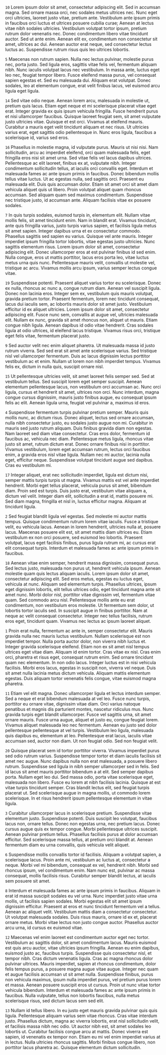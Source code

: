 <!--
Author: www.lipsum.com
Description: This is a big blob of text to let you play with more advanced movement commands. Remember:
    :123: goes to line 123
    456|: goes to column 456
    { and } go to the previous/next paragraph

    r: replace a character
Objective: Move to the following lines and delete them:
    :148, :164, :30, :166, :106

    Move to the following and replace them with an empty line:
    :184, :38, :109, :42, :114

    Go to the following exact line,column and replace the character with a *:
    126,32; 40,69; 16,70; 163,4; 115,1

    Completely delete the paragraphs 14 and 18 (paragraph movements might help)

    Delete the entire file with 4 keystrokes
-->

`10` Lorem ipsum dolor sit amet, consectetur adipiscing elit. Sed in accumsan magna.
Sed ornare massa orci, nec sodales metus ultrices nec. Nunc eget orci ultricies,
laoreet justo vitae, pretium ante. Vestibulum ante ipsum primis in faucibus orci
luctus et ultrices posuere cubilia curae; Aenean at lectus vitae nibh sodales ultricies.
Vestibulum volutpat tortor ipsum, pretium rutrum dolor venenatis nec. Donec condimentum
libero vitae tincidunt auctor. Sed ut ante enim. Aenean elit ex, condimentum non
consectetur sit amet, ultrices ac dui. Aenean auctor erat neque, sed consectetur
lectus luctus ac. Suspendisse rutrum risus quis leo ultrices lobortis.

`5` Maecenas non rutrum sapien. Nulla nec lectus pulvinar, molestie purus nec, porta
justo. Sed ligula eros, sagittis vitae felis vel, fermentum aliquam nibh. Nunc iaculis
volutpat lacus nec vestibulum. In massa ante, luctus eget leo nec, feugiat tempor
libero. Fusce eleifend massa purus, vel consequat sapien egestas et. Sed eu malesuada
dui. Aliquam erat volutpat. Donec sodales, leo at elementum congue, erat velit finibus
lacus, vel euismod arcu ligula eget ligula.

`14` Sed vitae odio neque. Aenean lorem arcu, malesuada in molestie ut, pretium quis lacus.
Etiam eget neque et mi scelerisque placerat vitae eget erat. Integer gravida ex quis
ipsum vehicula fringilla. Fusce hendrerit purus et nisi ullamcorper faucibus. Quisque
laoreet feugiat sem, sit amet vulputate justo ultricies vitae. Quisque et est orci.
Vivamus at eleifend mauris. Curabitur a mauris eget velit tincidunt aliquam et nec
risus. Ut ultricies varius erat, eget sagittis odio pellentesque in. Nunc eros ligula,
faucibus a scelerisque id, varius sed eros.

`16` Phasellus in molestie magna, id vulputate purus. Mauris ut nisi nisi. Nam sollicitudin,
arcu ac imperdiet eleifend, orci quam malesuada felis, eget fringilla eros nisi sit
amet urna. Sed vitae felis vel lacus dapibus ultrices. Pellentesque ac elit laoreet,
finibus ex at, vulputate nibh. Integer condimentum sollicitudin tellus, at iaculis
orci convallis eget. Interdum et malesuada fames ac ante ipsum primis in faucibus.
Donec bibendum mollis tellus vitae luctus. Ut ac egestas nulla, sed sagittis orci.
Praesent eu malesuada elit. Duis quis accumsan dolor. Etiam sit amet orci sit amet
diam vehicula aliquet quis ut libero. Proin volutpat aliquet quam rhoncus accumsan.
Sed aliquam quam sed maximus condimentum. Suspendisse nec tristique justo, id accumsan
ante. Aliquam facilisis vitae ex posuere sodales.

`7` In quis turpis sodales, euismod turpis in, elementum elit. Nullam vitae mollis felis,
sit amet tincidunt enim. Nam in blandit erat. Vivamus tincidunt, ante quis fringilla
varius, justo turpis varius sapien, et facilisis ligula metus sit amet sapien. Integer
dapibus urna et ex consectetur commodo. Phasellus sagittis sed sapien eu varius.
Quisque vel ante mauris. Integer imperdiet ipsum fringilla tortor lobortis, vitae
egestas justo ultricies. Nunc sagittis elementum risus. Lorem ipsum dolor sit amet,
consectetur adipiscing elit. Donec ullamcorper eros at est pulvinar finibus id sed
enim. Nulla congue, eros ut mattis porttitor, lacus eros porta leo, vitae luctus
metus urna quis nunc. Pellentesque mauris velit, convallis ut molestie vel, tristique
ac arcu. Vivamus mollis arcu ipsum, varius semper lectus congue vitae.

`19` Suspendisse potenti. Praesent aliquet varius tortor eu scelerisque. Donec ex nulla,
rhoncus ac nunc a, congue rutrum diam. Aenean vel suscipit ligula. Donec non lacinia
eros. Integer sem ex, vestibulum quis mauris volutpat, gravida pretium tortor. Praesent
fermentum, lorem nec tincidunt consequat, lacus dui iaculis sem, ac lobortis mauris
dolor sit amet justo. Vestibulum efficitur id ex aliquet ultricies. Lorem ipsum dolor
sit amet, consectetur adipiscing elit. Fusce nunc sem, convallis at augue vel, ultricies
malesuada elit. Nullam ex nunc, gravida sit amet rhoncus non, aliquet ut mauris.
Etiam congue nibh ligula. Aenean dapibus id odio vitae hendrerit. Cras sodales ligula
at odio ultrices, id eleifend lacus tristique. Vivamus risus orci, tristique eget
felis vitae, fermentum placerat justo.

`9` Sed auctor velit nec enim aliquet pharetra. Ut malesuada massa id justo rutrum viverra.
Sed sed erat sit amet ante scelerisque varius. Sed tristique nisl vel ullamcorper
fermentum. Duis ac lacus dignissim lectus porttitor vestibulum ac et enim. Nullam
ut lorem non nibh imperdiet tempus. Vivamus felis ex, dictum in nulla quis, suscipit
ornare nisl.

`15` Ut pellentesque ultricies velit, sit amet laoreet felis semper sed. Sed at vestibulum
tellus. Sed suscipit lorem eget semper suscipit. Aenean elementum pellentesque lacus,
non vestibulum orci accumsan ac. Nunc orci ligula, cursus et hendrerit sit amet,
ultrices non orci. Nunc interdum, magna congue cursus dignissim, mauris justo finibus
augue, eu consequat ipsum felis ac elit. Aenean ligula urna, feugiat vel pulvinar
a, maximus id eros.

`4` Suspendisse fermentum turpis pulvinar pretium semper. Mauris quis mollis nunc, ac
dictum risus. Donec aliquet, lectus sed ornare accumsan, nulla nibh consectetur justo,
eu sodales justo augue non mi. Curabitur in mauris sed justo rutrum aliquam. Duis
finibus gravida diam non egestas. Nam laoreet sed diam vitae consectetur. Cras eros
dolor, fermentum id faucibus ac, vehicula nec diam. Pellentesque metus ligula, rhoncus
vitae justo sit amet, rutrum dictum erat. Donec ornare finibus nisi in porttitor.
Vivamus vestibulum, lorem eget accumsan rutrum, lectus orci faucibus enim, a gravida
eros nisl vitae ligula. Nullam nec mi auctor, lacinia nulla eget, efficitur neque.
Suspendisse volutpat tincidunt augue sed dapibus. Cras eu vestibulum mi.

`17` Integer aliquet, erat nec sollicitudin imperdiet, ligula est dictum nisi, semper
mattis turpis turpis ut magna. Vivamus mattis est vel ante imperdiet hendrerit. Morbi
eget tellus placerat, vehicula purus sit amet, bibendum diam. Proin sed est turpis.
Duis justo erat, vestibulum vitae aliquam a, dictum vel velit. Integer diam elit,
sollicitudin a erat id, mattis posuere mi. Sed diam magna, fringilla et nisl in,
luctus efficitur magna. Aliquam at tincidunt ligula.

`2` Sed feugiat blandit ligula vel egestas. Sed molestie mi auctor mattis tempus. Quisque
condimentum rutrum lorem vitae iaculis. Fusce a tristique velit, eu vehicula lacus.
Aenean in lorem hendrerit, ultricies nulla at, posuere lacus. Maecenas posuere elit
est, sit amet mattis diam ultrices eu. Etiam vestibulum ex non orci posuere, sed
euismod leo lobortis. Praesent volutpat, lacus eget facilisis finibus, purus ligula
rutrum mi, ac cursus erat elit consequat turpis. Interdum et malesuada fames ac ante
ipsum primis in faucibus.

`18` Aenean vitae enim semper, hendrerit massa dignissim, consequat purus. Sed lectus
justo, malesuada non purus ut, hendrerit vehicula ipsum. Aenean molestie quam quis
lectus aliquam iaculis. Lorem ipsum dolor sit amet, consectetur adipiscing elit.
Sed eros metus, egestas eu luctus eget, vehicula at nunc. Aliquam sed elementum turpis.
Phasellus ultrices, ipsum eget dignissim lobortis, elit tellus ultrices odio, eget
tincidunt magna ante sit amet nunc. Morbi dolor nisl, porttitor vitae dignissim vel,
fermentum vitae quam. Sed commodo arcu nisl. Pellentesque mollis ante eu erat condimentum,
non vestibulum eros molestie. Ut fermentum sem dolor, ut lobortis tortor iaculis
sed. In suscipit augue in finibus porttitor. Nam at neque ac velit consequat consectetur.
Integer nec tellus facilisis, rutrum eros eget, tincidunt quam. Vivamus nec lectus
ac ipsum laoreet aliquet.

`1` Proin erat nulla, fermentum ac ante in, semper consectetur elit. Mauris gravida nulla
nec mauris luctus vestibulum. Nullam scelerisque est non imperdiet tempor. Nulla
porta auctor dolor, non viverra nibh luctus et. Integer gravida scelerisque eleifend.
Etiam non ex sit amet nisl tempus ultrices eget vitae diam. Aliquam id enim tortor.
Cras vitae ex nisl. Cras enim orci, pharetra et risus eget, consequat rutrum enim.
Sed ornare tincidunt quam nec elementum. In non odio lacus. Integer luctus est in
nisi vehicula facilisis. Morbi eros lacus, egestas in suscipit non, viverra vel neque.
Duis sit amet nulla lacinia metus dictum vehicula. Aliquam mattis elementum egestas.
Duis aliquam tortor venenatis felis congue, vitae euismod magna pharetra.

`11` Etiam vel elit magna. Donec ullamcorper ligula et lectus interdum semper. Sed a neque
et erat bibendum malesuada at vel leo. Fusce nunc turpis, porttitor eu ornare vitae,
dignissim vitae diam. Orci varius natoque penatibus et magnis dis parturient montes,
nascetur ridiculus mus. Nunc gravida turpis eget blandit ullamcorper. Fusce vel sagittis
urna, sit amet ornare mauris. Fusce urna augue, aliquet et justo eu, congue feugiat
lorem. Vivamus aliquet malesuada leo nec fermentum. Aenean eu justo sed dolor pellentesque
pellentesque at vel turpis. Vestibulum leo ligula, malesuada quis dapibus eu, elementum
at leo. Pellentesque erat lacus, iaculis vitae accumsan sed, auctor non diam. Ut
non feugiat odio. Sed non feugiat velit.

`20` Quisque placerat sem id tortor porttitor viverra. Vivamus imperdiet purus sed odio
rutrum varius. Suspendisse tempor tortor et diam iaculis facilisis sit amet nec augue.
Nunc dapibus nulla non erat malesuada, a posuere libero rutrum. Suspendisse sed ligula
in nibh semper ullamcorper sed in felis. Sed id lacus sit amet mauris porttitor bibendum
a at elit. Sed semper dapibus porta. Nullam eget leo dui. Sed massa odio, porta vitae
scelerisque eget, malesuada non libero. Fusce eu lorem at nibh facilisis lacinia.
Quisque at est vitae turpis tincidunt semper. Cras blandit lectus elit, sed feugiat
turpis placerat ut. Sed scelerisque augue in magna mollis, ut commodo lorem scelerisque.
In et risus hendrerit ipsum pellentesque elementum in vitae ligula.

`3` Curabitur ullamcorper lacus in scelerisque pretium. Suspendisse vitae elementum justo.
Suspendisse potenti. Duis suscipit leo volutpat, faucibus lacus non, ornare tellus.
Donec non egestas urna, nec pretium lacus. Donec cursus augue quis ex tempor congue.
Morbi pellentesque ultrices suscipit. Aenean pulvinar pretium tellus. Phasellus facilisis
purus at dolor accumsan efficitur. Sed scelerisque massa tellus, at pretium orci
blandit at. Aenean fermentum diam eu urna convallis, quis vehicula velit aliquet.

`6` Suspendisse mollis convallis tortor id facilisis. Aliquam a volutpat sapien, a scelerisque
lacus. Proin ante mi, vestibulum ac luctus at, consectetur a neque. Morbi vel mi
bibendum, consequat ex vel, hendrerit nibh. Morbi sed rhoncus ipsum, vel condimentum
enim. Nam nunc est, pulvinar ac massa consequat, mollis facilisis risus. Curabitur
semper blandit lectus, at iaculis sem posuere sit amet.

`8` Interdum et malesuada fames ac ante ipsum primis in faucibus. Aliquam in erat id
massa suscipit sodales eu vel urna. Nunc imperdiet justo vitae urna mollis, ut facilisis
sapien sodales. Morbi egestas elit sit amet ipsum dignissim efficitur. Praesent at
eros et nunc tincidunt fermentum vel a tellus. Aenean ac aliquet velit. Vestibulum
mattis diam a consectetur consectetur. Ut volutpat malesuada sodales. Duis risus
mauris, ornare id ex et, placerat ornare metus. Morbi vitae lectus non justo congue
auctor. Phasellus auctor arcu urna, id cursus ex euismod vitae.

`12` Maecenas vel enim laoreet est condimentum auctor eget nec tortor. Vestibulum ac sagittis
dolor, sit amet condimentum lacus. Mauris euismod est quis arcu auctor, vitae ultricies
ipsum fringilla. Aenean eu enim dapibus, euismod justo ac, faucibus turpis. Suspendisse
quis consectetur nisl, et tempor nibh. Cras dictum venenatis ligula. Cras ac magna
rhoncus dolor pulvinar ultrices. Mauris imperdiet, sapien at rhoncus condimentum,
dolor felis tempus purus, a posuere magna augue vitae augue. Integer nec quam et
augue facilisis accumsan ut sit amet nulla. Suspendisse finibus, purus non vehicula
maximus, ipsum nulla imperdiet purus, vel pretium purus lorem et massa. Aenean posuere
suscipit eros ut cursus. Proin ut nunc vitae tortor vehicula bibendum. Interdum et
malesuada fames ac ante ipsum primis in faucibus. Nulla vulputate, tellus non lobortis
faucibus, nulla metus scelerisque risus, sed dictum lacus sem sed elit.

`13` Nullam id tellus libero. In eu justo eget mauris gravida pulvinar quis quis ligula.
Pellentesque aliquam varius sem vitae rhoncus. Cras vitae interdum justo. Phasellus
dictum, magna ac viverra lobortis, erat nisl sollicitudin velit, et facilisis massa
nibh nec odio. Ut auctor nibh est, sit amet sodales leo lobortis ut. Curabitur facilisis
congue arcu at mattis. Donec viverra est sapien, id venenatis ex tempor non. Etiam
eu mi vel enim imperdiet varius at in lectus. Nulla ultricies rhoncus sagittis. Morbi
finibus congue libero, non porttitor lacus pharetra ac. Quisque elementum dictum
sollicitudin.
